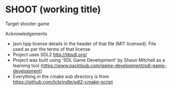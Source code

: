 # SHOOT (working title)
Target shooter game

Acknowledgements
- json.hpp license details in the header of that file (MIT licensed).  File used as per the terms of that license
- Project uses SDL2 http://libsdl.org/
- Project was built using 'SDL Game Development' by Shaun Mitchell as a learning tool (https://www.packtpub.com/game-development/sdl-game-development)
- Everything in the cmake sub directory is from https://github.com/tcbrindle/sdl2-cmake-script
